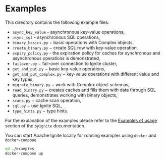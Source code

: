 # Examples

This directory contains the following example files:

- `async_key_value` - asynchronous key-value operations,
- `async_sql` - asynchronous SQL operations,
- `binary_basics.py` − basic operations with Complex objects,
- `create_binary.py` − create SQL row with key-value operation,
- `expiry_policy.py` - the expiration policy for caches for synchronous and asynchronous operations is demonstrated,
- `failover.py` − fail-over connection to Ignite cluster,
- `get_and_put.py` − basic key-value operations,
- `get_and_put_complex.py` − key-value operations with different value  and key types,
- `migrate_binary.py` − work with Complex object schemas,
- `read_binary.py` − creates caches and fills them with data through SQL queries, demonstrates working with binary objects,
- `scans.py` − cache scan operation,
- `sql.py` − use Ignite SQL,
- `type_hints.py` − type hints.

For the explanation of the examples please refer to the
[Examples of usage](https://apache-ignite-binary-protocol-client.readthedocs.io/en/latest/examples.html)
section of the `pyignite` documentation.

You can start Apache Ignite locally for running examples using `docker` and `docker-compose`
```bash
cd ./examples
docker-compose up
```
